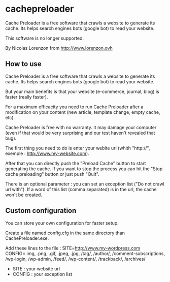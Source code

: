# cachepreloader
Cache Preloader is a free software that crawls a website to generate its cache. Its helps search engines bots (google bot) to read your website.

This software is no longer supported.

By Nicolas Lorenzon from http://www.lorenzon.ovh

## How to use

Cache Preloader is a free software that crawls a website to generate its cache. Its helps search engines bots (google bot) to read your website.

But your main benefits is that your website (e-commerce, journal, blog) is faster (really faster).

For a maximum efficacity you need to run Cache Preloader after a modification on your content (new article, template change, empty cache, etc).

Cache Preloader is free with no warranty. It may damage your computer (even if that would be very surprising and our test haven't revealed that bug).

The first thing you need to do is enter your webite url (whith "http://", exemple : http://www.my-website.com).

After that you can directly push the "Preload Cache" button to start generating the cache. If you want to stop the process you can hit the "Stop cache preloading" button or just push "Quit".

There is an optional parameter : you can set an exception list ("Do not crawl url with"). If a word of this list (comma separated) is in the url, the cache won't be created.

## Custom configuration

You can store your own configuration for faster setup.

Create a file named config.cfg in the same directory than CachePreloader.exe.

Add these lines to the file :
SITE=http://www.my-wordpress.com
CONFIG=.img, .png, .gif, .jpeg, .jpg, /tag/, /author/, /comment-subscriptions, /wp-login, /wp-admin, /feed/, /wp-content/, /trackback/, /archives/

  * SITE : your website url
  * CONFIG : your exception list

